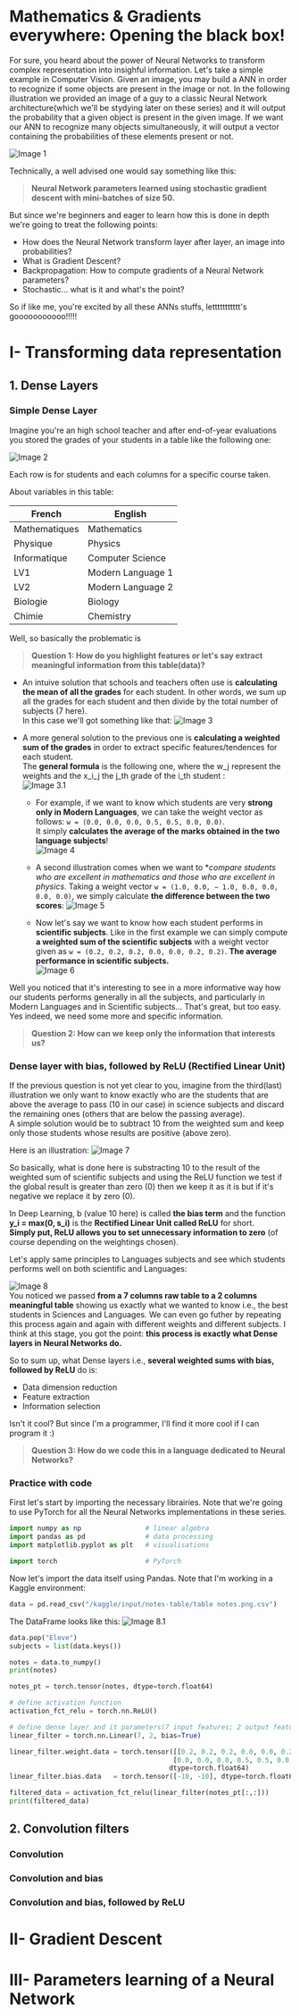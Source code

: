 # Mathematics & Gradients everywhere: Opening the black box!

For sure, you heard about the power of Neural Networks to transform complex representation into insighful information.
Let's take a simple example in Computer Vision. Given an image, you may build a ANN in order to recognize if some objects are present in the image or not. 
In the following illustration we provided an image of a guy to a classic Neural Network architecture(which we'll be stydying later on these series) and it will output the probability that a given object is present in the given image.
If we want our ANN to recognize many objects simultaneously, it will output a vector containing the probabilities of these elements present or not.

![Image 1](visuals/1.Mathematics-&-Gradients-everywhere/1.png)

Technically, a well advised one would say something like this:

> **Neural Network parameters learned using stochastic gradient descent with mini-batches of size 50.**

But since we're beginners and eager to learn how this is done in depth we're going to treat the following points:
- How does the Neural Network transform layer after layer, an image into probabilities? 
- What is Gradient Descent? 
- Backpropagation: How to compute gradients of a Neural Network parameters?
- Stochastic... what is it and what's the point?


So if like me, you're excited by all these ANNs stuffs, lettttttttttt's gooooooooooo!!!!!

# I- Transforming data representation

## 1. Dense Layers

### Simple Dense Layer

Imagine you're an high school teacher and after end-of-year evaluations you stored the grades of your students in a table like the following one:

![Image 2](visuals/1.Mathematics-&-Gradients-everywhere/2.png)

Each row is for students and each columns for a specific course taken.

About variables in this table:

|French         | English             |
| ------------- | ------------------- |
| Mathematiques | Mathematics         |
| Physique      | Physics             |
| Informatique  | Computer Science    |
| LV1           | Modern Language 1  |
| LV2           | Modern Language 2  |
| Biologie      | Biology             |
| Chimie        | Chemistry           |


Well, so basically the problematic is 
> **Question 1: How do you highlight features or let's say extract meaningful information from this table(data)?**

- An intuive solution that schools and teachers often use is **calculating the mean of all the grades** for each student. In other words, we sum up all the grades for each student and then divide by the total number of subjects (7 here).  
In this case we'll got something like that:
![Image 3](visuals/1.Mathematics-&-Gradients-everywhere/3.png)

- A more general solution to the previous one is **calculating a weighted sum of the grades** in order to extract specific features/tendences for each student.  
The **general formula** is the following one, where the w_j represent the weights and the x_i_j the j_th grade of the i_th student :    
![Image 3.1](visuals/1.Mathematics-&-Gradients-everywhere/3.1.png)  


    * For example, if we want to know which students are very **strong only in Modern Languages**, we can take the weight vector as follows: `w = (0.0, 0.0, 0.0, 0.5, 0.5, 0.0, 0.0)`.  
It simply **calculates the average of the marks obtained in the two language subjects**!  
![Image 4](visuals/1.Mathematics-&-Gradients-everywhere/4.png)

    * A second illustration comes when we want to **compare students who are excellent in mathematics and those who are excellent in physics*. Taking a weight vector `w = (1.0, 0.0, − 1.0, 0.0, 0.0, 0.0, 0.0)`, we simply calculate **the difference between the two scores**: 
![Image 5](visuals/1.Mathematics-&-Gradients-everywhere/5.png)

    * Now let's say we want to know how each student performs in **scientific subjects**. Like in the first example we can simply compute **a weighted sum of the scientific subjects** with a weight vector given as `w = (0.2, 0.2, 0.2, 0.0, 0.0, 0.2, 0.2)`.
**The average performance in scientific subjects.**  
![Image 6](visuals/1.Mathematics-&-Gradients-everywhere/6.png)

Well you noticed that it's interesting to see in a more informative way how our students performs generally in all the subjects, and particularly in Modern Languages and in Scientific subjects... That's great, but too easy. Yes indeed, we need some more and specific information.


> **Question 2: How can we keep only the information that interests us?**


### Dense layer with bias, followed by ReLU (Rectified Linear Unit)

If the previous question is not yet clear to you, imagine from the third(last) illustration we only want to know exactly who are the students that are above the average to pass (10 in our case) in science subjects and discard the remaining ones (others that are below the passing average).  
A simple solution would be to subtract 10 from the weighted sum and keep only those students whose results are positive (above zero).

Here is an illustration:
![Image 7](visuals/1.Mathematics-&-Gradients-everywhere/7.png)

So basically, what is done here is substracting 10 to the result of the weighted sum of scientific subjects and using the ReLU function we test if the global result is greater than zero (0) then we keep it as it is but if it's negative we replace it by zero (0).  

In Deep Learning, b (value 10 here) is called **the bias term** and the function **y_i = max(0, s_i)** is the **Rectified Linear Unit called ReLU** for short.  
**Simply put, ReLU allows you to set unnecessary information to zero** (of course depending on the weightings chosen).

Let's apply same principles to Languages subjects and see which students performs well on both scientific and Languages:

![Image 8](visuals/1.Mathematics-&-Gradients-everywhere/8.png)  
You noticed we passed **from a 7 columns raw table to a 2 columns meaningful table** showing us exactly what we wanted to know i.e., the best students in Sciences and Languages. We can even go futher by repeating this process again and again with different weights and different subjects.
I think at this stage, you got the point: **this process is exactly what Dense layers in Neural Networks do.**

So to sum up, what Dense layers i.e., **several weighted sums with bias, followed by ReLU** do is:
- Data dimension reduction 
- Feature extraction 
- Information selection


Isn't it cool? But since I'm a programmer, I'll find it more cool if I can program it :)

> **Question 3: How do we code this in a language dedicated to Neural Networks?**


### Practice with code

First let's start by importing the necessary librairies. 
Note that we're going to use PyTorch for all the Neural Networks implementations in these series.

```python
import numpy as np                # linear algebra
import pandas as pd               # data processing
import matplotlib.pyplot as plt   # visualisations

import torch                      # PyTorch
```

Now let's import the data itself using Pandas. Note that I'm working in a Kaggle environment:

```python
data = pd.read_csv("/kaggle/input/notes-table/table notes.png.csv")
```
The DataFrame looks like this:
![Image 8.1](visuals/1.Mathematics-&-Gradients-everywhere/8.1.png)



```python
data.pop("Eleve")
subjects = list(data.keys())

notes = data.to_numpy()
print(notes)
```

```python
notes_pt = torch.tensor(notes, dtype=torch.float64)

# define activation function
activation_fct_relu = torch.nn.ReLU()

# define dense layer and it parameters(7 input features; 2 output features)
linear_filter = torch.nn.Linear(7, 2, bias=True)
```

```python
linear_filter.weight.data = torch.tensor([[0.2, 0.2, 0.2, 0.0, 0.0, 0.2, 0.2],
                                         [0.0, 0.0, 0.0, 0.5, 0.5, 0.0, 0.0]], 
                                        dtype=torch.float64)
linear_filter.bias.data   = torch.tensor([-10, -10], dtype=torch.float64)
```

```python
filtered_data = activation_fct_relu(linear_filter(notes_pt[:,:]))
print(filtered_data)
```


## 2. Convolution filters

### Convolution 





### Convolution and bias





### Convolution and bias, followed by ReLU






# II- Gradient Descent




# III- Parameters learning of a Neural Network

